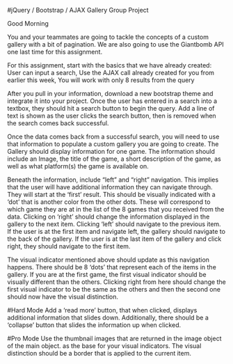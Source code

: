 #jQuery / Bootstrap / AJAX Gallery Group Project

Good Morning

You and your teammates are going to tackle the concepts of a custom gallery with a bit of pagination. We are also going to use the Giantbomb API one last time for this assignment. 

For this assignment, start with the basics that we have already created:
User can input a search,
Use the AJAX call already created for you from earlier this week,
You will work with only 8 results from the query


After you pull in your information, download a new bootstrap theme and integrate it into your project. Once the user has entered in a search into a textbox, they should hit a search button to begin the query. Add a line of text is shown as the user clicks the search button, then is removed when the search comes back successful.

Once the data comes back from a successful search, you will need to use that information to populate a custom gallery you are going to create. The Gallery should display information for one game. The information should include an Image, the title of the game, a short description of the game, as well as what platform(s) the game is available on.

Beneath the information, include “left” and “right” navigation. This implies that the user will have additional information they can navigate through. They will start at the ‘first’ result. This should be visually indicated with a ‘dot’ that is another color from the other dots. These will correspond to which game they are at in the list of the 8 games that you received from the data. Clicking on ‘right’ should change the information displayed in the gallery to the next item. Clicking ‘left’ should navigate to the previous item. If the user is at the first item and navigate left, the gallery should navigate to the back of the gallery. If the user is at the last item of the gallery and click right, they should navigate to the first item. 

The visual indicator mentioned above should update as this navigation happens. There should be 8 ‘dots’ that represent each of the items in the gallery. If you are at the first game, the first visual indicator should be visually different than the others. Clicking right from here should change the first visual indicator to be the same as the others and then the second one should now have the visual distinction. 

#Hard Mode
Add a ‘read more’ button, that when clicked, displays additional information that slides down. Additionally, there should be a ‘collapse’ button that slides the information up when clicked. 

#Pro Mode
Use the thumbnail images that are returned in the image object of the main object. as the base for your visual indicators. The visual distinction should be a border that is applied to the current item.
